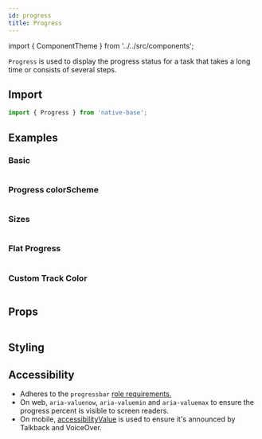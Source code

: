 ```yaml
---
id: progress
title: Progress
---
```


import { ComponentTheme } from '../../src/components';

`Progress` is used to display the progress status for a task that takes a long time or consists of several steps.

## Import

```jsx
import { Progress } from 'native-base';
```

## Examples

### Basic

```ComponentSnackPlayer path=composites,Progress,Basic.tsx

```

### Progress colorScheme

```ComponentSnackPlayer path=composites,Progress,ColorScheme.tsx

```

### Sizes

```ComponentSnackPlayer path=composites,Progress,Sizes.tsx

```

### Flat Progress

```ComponentSnackPlayer path=composites,Progress,Flat.tsx

```

### Custom Track Color

```ComponentSnackPlayer path=composites,Progress,CustomBgColor.tsx

```

## Props

```ComponentPropTable path=composites,Progress,index.tsx

```

## Styling

<ComponentTheme name="progress" />

## Accessibility

- Adheres to the `progressbar` [role requirements.](https://www.w3.org/TR/wai-aria-1.2/#progressbar)
- On web, `aria-valuenow`, `aria-valuemin` and `aria-valuemax` to ensure the progress percent is visible to screen readers.
- On mobile, [accessibilityValue](https://reactnative.dev/docs/accessibility#accessibilityvalue) is used to ensure it's announced by Talkback and VoiceOver.
